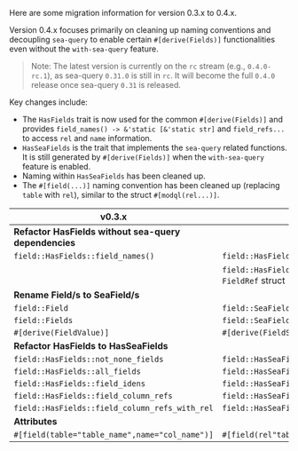 Here are some migration information for version 0.3.x to 0.4.x.

Version 0.4.x focuses primarily on cleaning up naming conventions and decoupling `sea-query` to enable certain `#[derive(Fields)]` functionalities even without the `with-sea-query` feature.

> Note: The latest version is currently on the `rc` stream (e.g., `0.4.0-rc.1`), as sea-query `0.31.0` is still in `rc`. It will become the full `0.4.0` release once sea-query `0.31` is released.

Key changes include:

- The `HasFields` trait is now used for the common `#[derive(Fields)]` and provides `field_names() -> &'static [&'static str]` and `field_refs...` to access `rel` and `name` information.
- `HasSeaFields` is the trait that implements the `sea-query` related functions. It is still generated by `#[derive(Fields)]` when the `with-sea-query` feature is enabled.
- Naming within `HasSeaFields` has been cleaned up.
- The `#[field(...)]` naming convention has been cleaned up (replacing `table` with `rel`), similar to the struct `#[modql(rel...)]`.

| v0.3.x                                                | v0.4.x                                                      |
|-------------------------------------------------------|-------------------------------------------------------------|
| **Refactor HasFields without sea-query dependencies** |                                                             |
| `field::HasFields::field_names()`                     | `field::HasFields::field_names()`                           |
|                                                       | `field::HasFields::field_refs()` with new `FieldRef` struct |
| **Rename Field/s to SeaField/s**                      |                                                             |
| `field::Field`                                        | `field::SeaField`                                           |
| `field::Fields`                                       | `field::SeaFields`                                          |
| `#[derive(FieldValue)]`                               | `#[derive(FieldSeaValue)]`                                  |
| **Refactor HasFields to HasSeaFields**                |                                                             |
| `field::HasFields::not_none_fields`                   | `field::HasSeaFields::not_none_sea_fields`                  |
| `field::HasFields::all_fields`                        | `field::HasSeaFields::all_sea_fields`                       |
| `field::HasFields::field_idens`                       | `field::HasSeaFields::sea_idens`                            |
| `field::HasFields::field_column_refs`                 | `field::HasSeaFields::sea_column_refs`                      |
| `field::HasFields::field_column_refs_with_rel`        | `field::HasSeaFields::sea_column_refs_with_rel`             |
| **Attributes**                                        |                                                             |
| `#[field(table="table_name",name="col_name")]`        | `#[field(rel"table_name",name="col_name")]`                 |